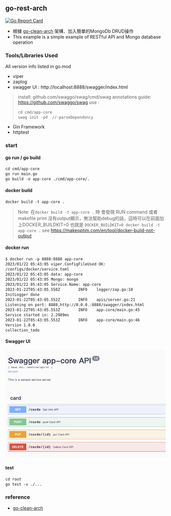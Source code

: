 
## go-rest-arch
[![Go Report Card](https://goreportcard.com/badge/github.com/minilabmemo/go-rest-arch)](https://goreportcard.com/report/github.com/minilabmemo/go-rest-arch)


- 根據 [go-clean-arch](https://github.com/bxcodec/go-clean-arch) 架構．加入簡單的MongoDb DRUD操作
- This example is a simple example of RESTful API and Mongo database operation



### Tools/Libraries Used
All version info listed in go.mod
- viper
- zaplog
- swagger UI : http://localhost:8888/swagger/index.html
> install: github.com/swaggo/swag/cmd/swag
> annotations guide: https://github.com/swaggo/swag
> use :
> ```
> cd cmd/app-core
> swag init -pd  //-parseDependency
> ```
> 
- Gin Framework
- httptest


### start

#### go run / go build
```
cd cmd/app-core
go run main.go
go build -o app-core ./cmd/app-core/.
```

#### docker build 
`docker build -t app-core .`
>Note: 在`docker build -t app-core .` 時 
會發現 RUN command 或者makefile print 沒有output顯示，無法幫助debug的話，這時可以在前面加上DOCKER_BUILDKIT=0 也就是
`DOCKER_BUILDKIT=0 docker build -t app-core .`
see https://makeoptim.com/en/tool/docker-build-not-output


#### docker run
```
$ docker run -p 8888:8888 app-core
2023/01/22 05:43:05 viper.ConfigFileUsed OK: /configs/docker/service.toml
2023/01/22 05:43:05 data: app-core
2023/01/22 05:43:05 Mongo: mongo
2023/01/22 05:43:05 Service.Name: app-core
2023-01-22T05:43:05.550Z        INFO    logger/zap.go:10        InitLogger done
2023-01-22T05:43:05.552Z        INFO    apis/server.go:21       Listening on port: 8888,http://0.0.0.:8888/swagger/index.html
2023-01-22T05:43:05.553Z        INFO    app-core/main.go:45     Service started in: 2.2989ms
2023-01-22T05:43:05.553Z        INFO    app-core/main.go:46     Version 1.0.0
collection_todo 
```

#### Swagger UI
![swagger UI](./swagger-cards.png)


#### test
```
cd root
go test -v ./...
```

### reference
- [go-clean-arch](https://github.com/bxcodec/go-clean-arch)
